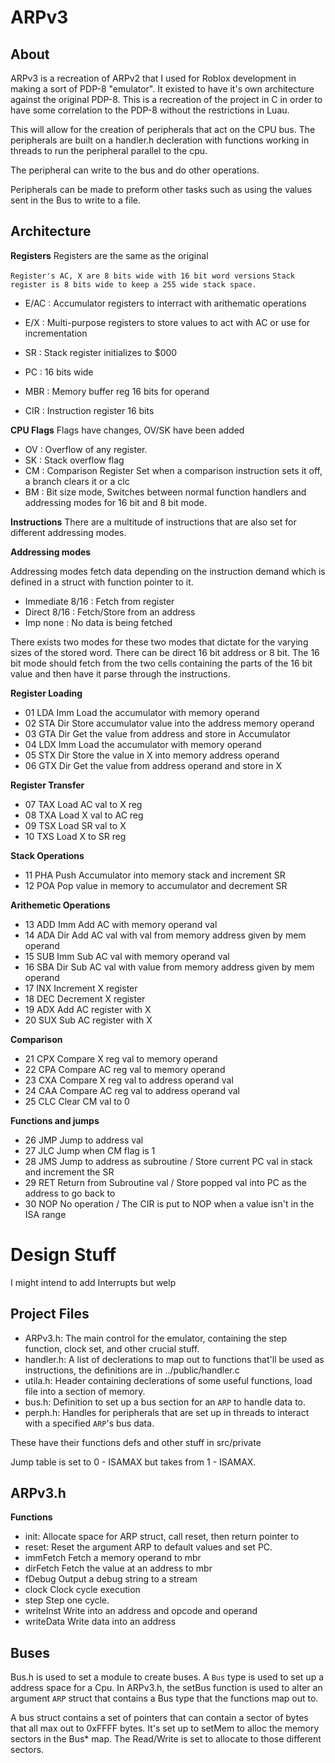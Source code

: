 ARPv3
===================

About
-------------------

ARPv3 is a recreation of ARPv2 that I used for Roblox development in making a sort of PDP-8 "emulator".
It existed to have it's own architecture against the original PDP-8. This is a recreation of the project
in C in order to have some correlation to the PDP-8 without the restrictions in Luau.

This will allow for the creation of peripherals that act on the CPU bus. The peripherals are built on a handler.h decleration with
functions working in threads to run the peripheral parallel to the cpu.

The peripheral can write to the bus and do other operations.

Peripherals can be made to preform other tasks such as using the values sent in the Bus to write to a file.


Architecture
-------------------

**Registers**
Registers are the same as the original

`Register's AC, X are 8 bits wide with 16 bit word versions`
`Stack register is 8 bits wide to keep a 255 wide stack space.`

* E/AC : Accumulator registers to interract with arithematic operations
* E/X  : Multi-purpose registers to store values to act with AC or use for incrementation
* SR : Stack register initializes to $000
* PC : 16 bits wide

* MBR : Memory buffer reg 16 bits for operand
* CIR : Instruction register 16 bits


**CPU Flags**
Flags have changes, OV/SK have been added

* OV : Overflow of any register.
* SK : Stack overflow flag
* CM : Comparison Register Set when a comparison instruction sets it off, a branch clears it or a clc
* BM : Bit size mode, Switches between normal function handlers and addressing modes for 16 bit and 8 bit mode.

**Instructions**
There are a multitude of instructions that are also set for different addressing modes.

**Addressing modes**

Addressing modes fetch data depending on the instruction demand which is defined in a struct with function pointer to it.

* Immediate 8/16	: Fetch from register
* Direct    8/16	: Fetch/Store from an address
* Imp	    none	: No data is being fetched

There exists two modes for these two modes that dictate for the varying sizes of the stored word. There can be direct 16 bit address or 8 bit.
The 16 bit mode should fetch from the two cells containing the parts of the 16 bit value and then have it parse through the instructions.

**Register Loading**
* 01	LDA Imm	Load the accumulator with memory operand
* 02	STA Dir	Store accumulator value into the address memory operand
* 03	GTA Dir	Get the value from address and store in Accumulator
* 04	LDX Imm	Load the accumulator with memory operand
* 05	STX Dir	Store the value in X into memory address operand
* 06	GTX Dir	Get the value from address operand and store in X

**Register Transfer**
* 07	TAX	Load AC val to X reg
* 08	TXA	Load X val to AC reg
* 09	TSX	Load SR val to X
* 10	TXS	Load X to SR reg

**Stack Operations**
* 11	PHA	Push Accumulator into memory stack and increment SR
* 12	POA	Pop value in memory to accumulator and decrement SR

**Arithemetic Operations**
* 13	ADD Imm	Add AC with memory operand val
* 14	ADA Dir	Add AC val with val from memory address given by mem operand
* 15	SUB Imm	Sub AC val with memory operand val
* 16	SBA Dir	Sub AC val with value from memory address given by mem operand
* 17	INX	Increment X register
* 18	DEC	Decrement X register
* 19	ADX	Add AC register with X
* 20	SUX	Sub AC register with X

**Comparison**
* 21	CPX	Compare X reg val to memory operand
* 22	CPA	Compare AC reg val to memory operand
* 23	CXA	Compare X reg val to address operand val
* 24	CAA	Compare AC reg val to address operand val
* 25	CLC 	Clear CM val to 0

**Functions and jumps**
* 26	JMP	Jump to address val
* 27	JLC	Jump when CM flag is 1
* 28	JMS	Jump to address as subroutine / Store current PC val in stack and increment the SR
* 29	RET	Return from Subroutine val    / Store popped val into PC as the address to go back to
* 30	NOP	No operation / The CIR is put to NOP when a value isn't in the ISA range




Design Stuff
============
I might intend to add Interrupts but welp

Project Files
-------------------
* ARPv3.h: The main control for the emulator, containing the step function, clock set, and other crucial stuff.
* handler.h: A list of declerations to map out to functions that'll be used as instructions, the definitions are in ../public/handler.c
* utila.h: Header containing declerations of some useful functions, load file into a section of memory.
* bus.h: Definition to set up a bus section for an `ARP` to handle data to.
* perph.h: Handles for peripherals that are set up in threads to interact with a specified `ARP`'s bus data.
	
These have their functions defs and other stuff in src/private

Jump table is set to 0 - ISAMAX but takes from 1 - ISAMAX.


ARPv3.h
-----------------
**Functions**
* init:		Allocate space for ARP struct, call reset, then return pointer to
* reset:	Reset the argument ARP to default values and set PC.
* immFetch	Fetch a memory operand to mbr
* dirFetch	Fetch the value at an address to mbr
* fDebug	Output a debug string to a stream
* clock		Clock cycle execution
* step		Step one cycle.
* writeInst	Write into an address and opcode and operand
* writeData	Write data into an address 

Buses
------------
Bus.h is used to set a module to create buses. A `Bus` type is used to set up a address space for a Cpu.
In ARPv3.h, the setBus function is used to alter an argument `ARP` struct that contains a Bus type that the functions map out to.

A bus struct contains a set of pointers that can contain a sector of bytes that all max out to 0xFFFF bytes. It's set up to setMem to alloc the memory sectors in the Bus* map. The Read/Write is set to
allocate to those different sectors.




